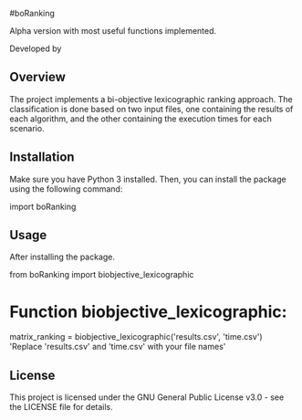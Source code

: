 #boRanking

Alpha version with most useful functions implemented.

Developed by


## Overview

The project implements a bi-objective lexicographic ranking approach. The classification is done based on two input files, one containing the results of each algorithm, and the other containing the execution times for each scenario.

## Installation

Make sure you have Python 3 installed. Then, you can install the package using the following command:


import boRanking


## Usage

After installing the package.

from boRanking import biobjective_lexicographic

# Function biobjective_lexicographic:

matrix_ranking = biobjective_lexicographic('results.csv', 'time.csv')
'Replace 'results.csv' and 'time.csv' with your file names'



## License

This project is licensed under the GNU General Public License v3.0 - see the LICENSE file for details.